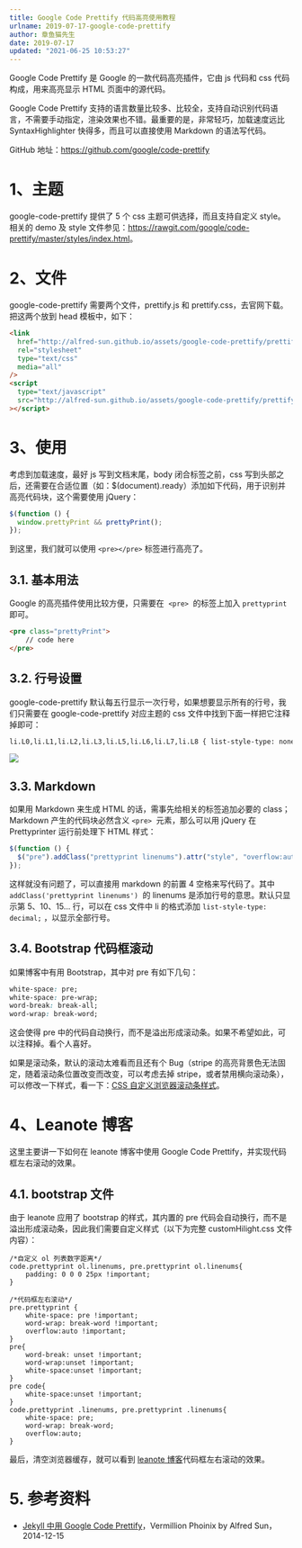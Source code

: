 ```yaml
---
title: Google Code Prettify 代码高亮使用教程
urlname: 2019-07-17-google-code-prettify
author: 章鱼猫先生
date: 2019-07-17
updated: "2021-06-25 10:53:27"
---
```


Google Code Prettify 是 Google 的一款代码高亮插件，它由 js 代码和 css 代码构成，用来高亮显示 HTML 页面中的源代码。

Google Code Prettify 支持的语言数量比较多、比较全，支持自动识别代码语言，不需要手动指定，渲染效果也不错。最重要的是，非常轻巧，加载速度远比 SyntaxHighlighter 快得多，而且可以直接使用 Markdown 的语法写代码。

GitHub 地址：<https://github.com/google/code-prettify>

# **1、主题**

google-code-prettify 提供了 5 个 css 主题可供选择，而且支持自定义 style。相关的 demo 及 style 文件参见：<https://rawgit.com/google/code-prettify/master/styles/index.html>。

# **2、文件**

google-code-prettify 需要两个文件，prettify.js 和 prettify.css，去官网下载。把这两个放到 head 模板中，如下：

```html
<link
  href="http://alfred-sun.github.io/assets/google-code-prettify/prettify.css"
  rel="stylesheet"
  type="text/css"
  media="all"
/>
<script
  type="text/javascript"
  src="http://alfred-sun.github.io/assets/google-code-prettify/prettify.js"
></script>
```

# **3、使用**

考虑到加载速度，最好 js 写到文档末尾，body 闭合标签之前，css 写到头部之后，还需要在合适位置（如：$(document).ready）添加如下代码，用于识别并高亮代码块，这个需要使用 jQuery：

```javascript
$(function () {
  window.prettyPrint && prettyPrint();
});
```

到这里，我们就可以使用 `<pre></pre>` 标签进行高亮了。

## 3.1. 基本用法

Google 的高亮插件使用比较方便，只需要在  `<pre>`  的标签上加入 `prettyprint`  即可。

```html
<pre class="prettyPrint">
    // code here
</pre>
```

## 3.2. 行号设置

google-code-prettify 默认每五行显示一次行号，如果想要显示所有的行号，我们只需要在 google-code-prettify 对应主题的 css 文件中找到下面一样把它注释掉即可：

```html
li.L0,li.L1,li.L2,li.L3,li.L5,li.L6,li.L7,li.L8 { list-style-type: none }
```

![](https://shub-1251708715.cos.ap-guangzhou.myqcloud.com/elog-cookbook-img/Fk8fPWIL8yWxeBJCxFjzJ001cJ2h.png)

## 3.3. Markdown

如果用 Markdown 来生成 HTML 的话，需事先给相关的标签追加必要的 class；Markdown 产生的代码块必然含义 `<pre>`  元素，那么可以用 jQuery 在 Prettyprinter 运行前处理下 HTML 样式：

```javascript
$(function () {
  $("pre").addClass("prettyprint linenums").attr("style", "overflow:auto");
});
```

这样就没有问题了，可以直接用 markdown 的前置 4 空格来写代码了。其中 `addClass('prettyprint linenums')`  的 linenums 是添加行号的意思。默认只显示第 5、10、15... 行，可以在 css 文件中 li 的格式添加 `list-style-type: decimal;` ，以显示全部行号。

## 3.4. Bootstrap 代码框滚动

如果博客中有用 Bootstrap，其中对 pre 有如下几句：

```css
white-space: pre;
white-space: pre-wrap;
word-break: break-all;
word-wrap: break-word;
```

这会使得 pre 中的代码自动换行，而不是溢出形成滚动条。如果不希望如此，可以注释掉。看个人喜好。

如果是滚动条，默认的滚动太难看而且还有个 Bug（stripe 的高亮背景色无法固定，随着滚动条位置改变而改变，可以考虑去掉 stripe，或者禁用横向滚动条），可以修改一下样式，看一下：[CSS 自定义浏览器滚动条样式](http://ju.outofmemory.cn/entry/149458)。

# **4、Leanote 博客**

这里主要讲一下如何在 leanote 博客中使用 Google Code Prettify，并实现代码框左右滚动的效果。

## 4.1. bootstrap 文件

由于 leanote 应用了 bootstrap 的样式，其内置的 pre 代码会自动换行，而不是溢出形成滚动条，因此我们需要自定义样式（以下为完整 customHilight.css 文件内容）：

    /*自定义 ol 列表数字距离*/
    code.prettyprint ol.linenums, pre.prettyprint ol.linenums{
        padding: 0 0 0 25px !important;
    }

    /*代码框左右滚动*/
    pre.prettyprint {
        white-space: pre !important;
    	word-wrap: break-word !important;
    	overflow:auto !important;
    }
    pre{
        word-break: unset !important;
        word-wrap:unset !important;
        white-space:unset !important;
    }
    pre code{
        white-space:unset !important;
    }
    code.prettyprint .linenums, pre.prettyprint .linenums{
        white-space: pre;
    	word-wrap: break-word;
    	overflow:auto;
    }

最后，清空浏览器缓存，就可以看到 [leanote 博客](http://blog.leanote.com/shenweiyan)代码框左右滚动的效果。

# 5. 参考资料

- [Jekyll 中用 Google Code Prettify](http://ju.outofmemory.cn/entry/149451)，Vermillion Phoinix by Alfred Sun，2014-12-15
